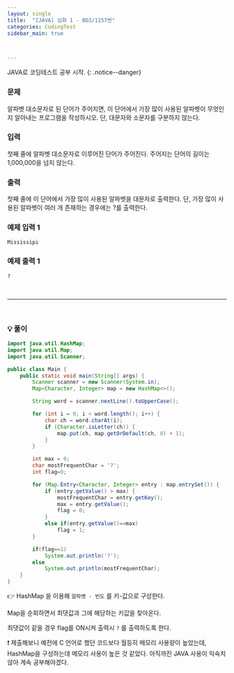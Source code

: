 ```yaml
---
layout: single
title:  "[JAVA] 심화 1 - BOJ/1157번"
categories: CodingTest
sidebar_main: true



---
```


JAVA로 코딩테스트 공부 시작.
{: .notice--danger}

### 문제

알파벳 대소문자로 된 단어가 주어지면, 이 단어에서 가장 많이 사용된 알파벳이 무엇인지 알아내는 프로그램을 작성하시오. 단, 대문자와 소문자를 구분하지 않는다.

### 입력

첫째 줄에 알파벳 대소문자로 이루어진 단어가 주어진다. 주어지는 단어의 길이는 1,000,000을 넘지 않는다.

### 출력

첫째 줄에 이 단어에서 가장 많이 사용된 알파벳을 대문자로 출력한다. 단, 가장 많이 사용된 알파벳이 여러 개 존재하는 경우에는 ?를 출력한다.

### 예제 입력 1

```
Mississipi
```

### 예제 출력 1

```
?
```



<br/>

<hr/>

<br/>

### 💡 풀이

```java
import java.util.HashMap;
import java.util.Map;
import java.util.Scanner;

public class Main {
    public static void main(String[] args) {
        Scanner scanner = new Scanner(System.in);
        Map<Character, Integer> map = new HashMap<>();

        String word = scanner.nextLine().toUpperCase();

        for (int i = 0; i < word.length(); i++) {
            char ch = word.charAt(i);
            if (Character.isLetter(ch)) {
                map.put(ch, map.getOrDefault(ch, 0) + 1);
            }
        }

        int max = 0;
        char mostFrequentChar = '?';
        int flag=0;

        for (Map.Entry<Character, Integer> entry : map.entrySet()) {
            if (entry.getValue() > max) {
                mostFrequentChar = entry.getKey();
                max = entry.getValue();
                flag = 0;
            }
            else if(entry.getValue()==max)
                flag = 1;
        }

        if(flag==1)
            System.out.println('?');
        else
            System.out.println(mostFrequentChar);
    }
}
```

👉 HashMap 을 이용해 `알파벳 - 빈도` 를 키-값으로 구성한다.

Map을 순회하면서 최댓값과 그에 해당하는 키값을 찾아온다.

최댓값이 같을 경우 flag를 ON시켜 출력시 `?` 를 출력하도록 한다.



❗ 제출해보니 예전에 C 언어로 했던 코드보다 월등히 메모리 사용량이 높았는데, HashMap을 구성하는데 메모리 사용이 높은 것 같았다. 아직까진 JAVA 사용이 익숙치 않아 계속 공부해야겠다.